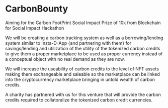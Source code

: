 # CarbonBounty
Aiming for the Carbon FootPrint Social Impact Prize of 10k from Blockchain for Social Impact Hackathon

We will be creating a carbon tracking system as well as a borrowing/lending system similar to Insta-D-App {and partnering with them} for savings/lending and utilization of the utility of the tokenized carbon credits to give them a proper marketplace to be used as proper currency instead of a conceptual object with no real demand as they are now.

We will increase the useability of carbon credits to the level of NFT assets making them exchangeable and saleable so the marketplace can be linked into the cryptocurrency marketplace bringing in untold wealth of carbon credits.

A charity has partnered with us for this venture that will provide the carbon credits required to collatoralize the tokenized carbon credit currencies.

